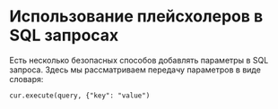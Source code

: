 # Использование плейсхолеров в SQL запросах

Есть несколько безопасных способов добавлять параметры в SQL запроса.
Здесь мы рассматриваем передачу параметров в виде словаря:

```
cur.execute(query, {"key": "value")
```
